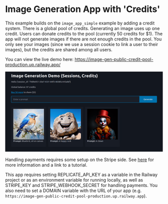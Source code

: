 # Image Generation App with 'Credits'

This example builds on the `image_app_simple` example by adding a credit system. There is a global pool of credits. Generating an image uses up one credit. Users can donate credits to the pool (currently 50 credits for $1). The app will not generate images if there are not enough credits in the pool. You only see your images (since we use a session cookie to link a user to their images), but the credits are shared among all users.

You can view the live demo here: https://image-gen-public-credit-pool-production.up.railway.app/

![screenshot](screenshot.png)

Handling payments requires some setup on the Stripe side. See [here](https://docs.fastht.ml/tutorials/by_example.html#again-with-credits) for more information and a link to a tutorial.

This app requires setting REPLICATE_API_KEY as a variable in the Railway project or as an environment variable for running locally, as well as STRIPE_KEY and STRIPE_WEBHOOK_SECRET for handling payments. You also need to set a DOMAIN variable with the URL of your app (e.g. `https://image-gen-public-credit-pool-production.up.railway.app`).
